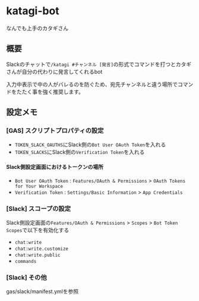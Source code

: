 # katagi-bot
なんでも上手のカタギさん

## 概要

Slackのチャットで`/katagi #チャンネル [発言]`の形式でコマンドを打つとカタギさんが自分の代わりに発言してくれるbot

入力中表示で中の人がバレるのを防ぐため、宛先チャンネルと違う場所でコマンドをたたく事を強く推奨します。


## 設定メモ

### [GAS] スクリプトプロパティの設定

- `TOKEN_SLACK_OAUTHS`にSlack側の`Bot User OAuth Token`を入れる
- `TOKEN_SLACKS`にSlack側の`Verification Token`を入れる

#### Slack側設定画面におけるトークンの場所

- `Bot User OAuth Token` : `Features/OAuth & Permissions` > `OAuth Tokens for Your Workspace`
- `Verification Token` : `Settings/Basic Information` > `App Credentials`

### [Slack] スコープの設定

Slack側設定画面の`Features/OAuth & Permissions` > `Scopes` > `Bot Token Scopes`で以下を有効化する
- `chat:write`
- `chat:write.customize`
- `chat:write.public`
- `commands`

### [Slack] その他

gas/slack/manifest.ymlを参照
